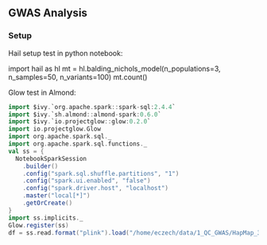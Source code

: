 ## GWAS Analysis

### Setup

Hail setup test in python notebook:

import hail as hl
mt = hl.balding_nichols_model(n_populations=3, n_samples=50, n_variants=100)
mt.count()


Glow test in Almond:

```scala
import $ivy.`org.apache.spark::spark-sql:2.4.4`
import $ivy.`sh.almond::almond-spark:0.6.0`
import $ivy.`io.projectglow::glow:0.2.0`
import io.projectglow.Glow
import org.apache.spark.sql._
import org.apache.spark.sql.functions._
val ss = {
  NotebookSparkSession
    .builder()
    .config("spark.sql.shuffle.partitions", "1")
    .config("spark.ui.enabled", "false")
    .config("spark.driver.host", "localhost")
    .master("local[*]")
    .getOrCreate()
}
import ss.implicits._
Glow.register(ss)
df = ss.read.format("plink").load("/home/eczech/data/1_QC_GWAS/HapMap_3_r3_1.bed")
```
